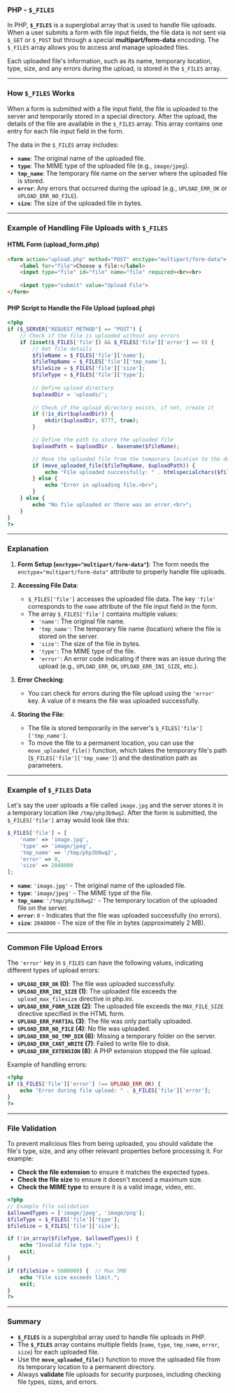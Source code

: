 ### PHP - `$_FILES`

In PHP, **`$_FILES`** is a superglobal array that is used to handle file uploads. When a user submits a form with file input fields, the file data is not sent via `$_GET` or `$_POST` but through a special **multipart/form-data** encoding. The `$_FILES` array allows you to access and manage uploaded files.

Each uploaded file's information, such as its name, temporary location, type, size, and any errors during the upload, is stored in the `$_FILES` array.

---

### How `$_FILES` Works

When a form is submitted with a file input field, the file is uploaded to the server and temporarily stored in a special directory. After the upload, the details of the file are available in the `$_FILES` array. This array contains one entry for each file input field in the form.

The data in the `$_FILES` array includes:
- **`name`**: The original name of the uploaded file.
- **`type`**: The MIME type of the uploaded file (e.g., `image/jpeg`).
- **`tmp_name`**: The temporary file name on the server where the uploaded file is stored.
- **`error`**: Any errors that occurred during the upload (e.g., `UPLOAD_ERR_OK` or `UPLOAD_ERR_NO_FILE`).
- **`size`**: The size of the uploaded file in bytes.

---

### Example of Handling File Uploads with `$_FILES`

#### HTML Form (upload_form.php)

```html
<form action="upload.php" method="POST" enctype="multipart/form-data">
    <label for="file">Choose a file:</label>
    <input type="file" id="file" name="file" required><br><br>
    
    <input type="submit" value="Upload File">
</form>
```

#### PHP Script to Handle the File Upload (upload.php)

```php
<?php
if ($_SERVER["REQUEST_METHOD"] == "POST") {
    // Check if the file is uploaded without any errors
    if (isset($_FILES['file']) && $_FILES['file']['error'] == 0) {
        // Get file details
        $fileName = $_FILES['file']['name'];
        $fileTmpName = $_FILES['file']['tmp_name'];
        $fileSize = $_FILES['file']['size'];
        $fileType = $_FILES['file']['type'];
        
        // Define upload directory
        $uploadDir = 'uploads/';
        
        // Check if the upload directory exists, if not, create it
        if (!is_dir($uploadDir)) {
            mkdir($uploadDir, 0777, true);
        }

        // Define the path to store the uploaded file
        $uploadPath = $uploadDir . basename($fileName);

        // Move the uploaded file from the temporary location to the desired directory
        if (move_uploaded_file($fileTmpName, $uploadPath)) {
            echo "File uploaded successfully: " . htmlspecialchars($fileName) . "<br>";
        } else {
            echo "Error in uploading file.<br>";
        }
    } else {
        echo "No file uploaded or there was an error.<br>";
    }
}
?>
```

---

### Explanation

1. **Form Setup (`enctype="multipart/form-data"`)**: The form needs the `enctype="multipart/form-data"` attribute to properly handle file uploads.
   
2. **Accessing File Data**:
   - `$_FILES['file']` accesses the uploaded file data. The key `'file'` corresponds to the `name` attribute of the file input field in the form.
   - The array `$_FILES['file']` contains multiple values: 
     - `'name'`: The original file name.
     - `'tmp_name'`: The temporary file name (location) where the file is stored on the server.
     - `'size'`: The size of the file in bytes.
     - `'type'`: The MIME type of the file.
     - `'error'`: An error code indicating if there was an issue during the upload (e.g., `UPLOAD_ERR_OK`, `UPLOAD_ERR_INI_SIZE`, etc.).

3. **Error Checking**:
   - You can check for errors during the file upload using the `'error'` key. A value of `0` means the file was uploaded successfully.
   
4. **Storing the File**:
   - The file is stored temporarily in the server's `$_FILES['file']['tmp_name']`.
   - To move the file to a permanent location, you can use the `move_uploaded_file()` function, which takes the temporary file's path (`$_FILES['file']['tmp_name']`) and the destination path as parameters.

---

### Example of `$_FILES` Data

Let's say the user uploads a file called `image.jpg` and the server stores it in a temporary location like `/tmp/php3b9wq2`. After the form is submitted, the `$_FILES['file']` array would look like this:

```php
$_FILES['file'] = [
    'name' => 'image.jpg',
    'type' => 'image/jpeg',
    'tmp_name' => '/tmp/php3b9wq2',
    'error' => 0,
    'size' => 2048000
];
```

- **`name`**: `'image.jpg'` - The original name of the uploaded file.
- **`type`**: `'image/jpeg'` - The MIME type of the file.
- **`tmp_name`**: `'/tmp/php3b9wq2'` - The temporary location of the uploaded file on the server.
- **`error`**: `0` - Indicates that the file was uploaded successfully (no errors).
- **`size`**: `2048000` - The size of the file in bytes (approximately 2 MB).

---

### Common File Upload Errors

The `'error'` key in `$_FILES` can have the following values, indicating different types of upload errors:

- **`UPLOAD_ERR_OK` (0)**: The file was uploaded successfully.
- **`UPLOAD_ERR_INI_SIZE` (1)**: The uploaded file exceeds the `upload_max_filesize` directive in php.ini.
- **`UPLOAD_ERR_FORM_SIZE` (2)**: The uploaded file exceeds the `MAX_FILE_SIZE` directive specified in the HTML form.
- **`UPLOAD_ERR_PARTIAL` (3)**: The file was only partially uploaded.
- **`UPLOAD_ERR_NO_FILE` (4)**: No file was uploaded.
- **`UPLOAD_ERR_NO_TMP_DIR` (6)**: Missing a temporary folder on the server.
- **`UPLOAD_ERR_CANT_WRITE` (7)**: Failed to write file to disk.
- **`UPLOAD_ERR_EXTENSION` (8)**: A PHP extension stopped the file upload.

Example of handling errors:
```php
<?php
if ($_FILES['file']['error'] !== UPLOAD_ERR_OK) {
    echo "Error during file upload: " . $_FILES['file']['error'];
}
?>
```

---

### File Validation

To prevent malicious files from being uploaded, you should validate the file's type, size, and any other relevant properties before processing it. For example:

- **Check the file extension** to ensure it matches the expected types.
- **Check the file size** to ensure it doesn't exceed a maximum size.
- **Check the MIME type** to ensure it is a valid image, video, etc.

```php
<?php
// Example file validation
$allowedTypes = ['image/jpeg', 'image/png'];
$fileType = $_FILES['file']['type'];
$fileSize = $_FILES['file']['size'];

if (!in_array($fileType, $allowedTypes)) {
    echo "Invalid file type.";
    exit;
}

if ($fileSize > 5000000) {  // Max 5MB
    echo "File size exceeds limit.";
    exit;
}
?>
```

---

### Summary

- **`$_FILES`** is a superglobal array used to handle file uploads in PHP.
- The **`$_FILES`** array contains multiple fields (`name`, `type`, `tmp_name`, `error`, `size`) for each uploaded file.
- Use the **`move_uploaded_file()`** function to move the uploaded file from its temporary location to a permanent directory.
- Always **validate** file uploads for security purposes, including checking file types, sizes, and errors.
